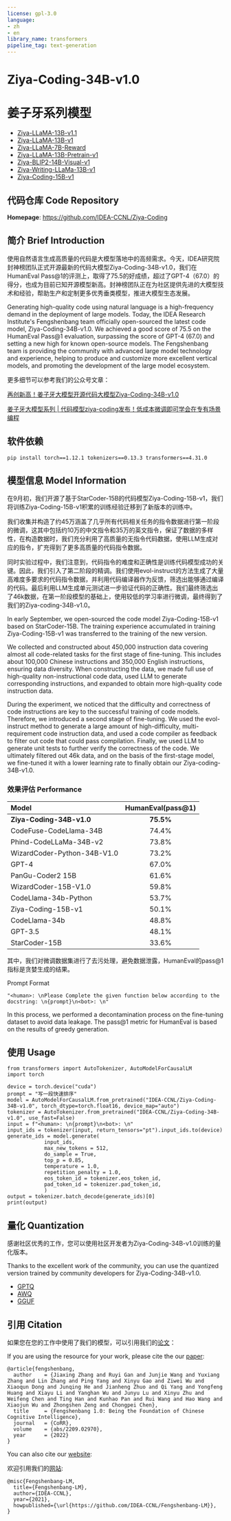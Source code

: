 ```yaml
---
license: gpl-3.0
language:
- zh
- en
library_name: transformers
pipeline_tag: text-generation
---
```


# Ziya-Coding-34B-v1.0


# 姜子牙系列模型

- [Ziya-LLaMA-13B-v1.1](https://huggingface.co/IDEA-CCNL/Ziya-LLaMA-13B-v1.1)
- [Ziya-LLaMA-13B-v1](https://huggingface.co/IDEA-CCNL/Ziya-LLaMA-13B-v1)
- [Ziya-LLaMA-7B-Reward](https://huggingface.co/IDEA-CCNL/Ziya-LLaMA-7B-Reward)
- [Ziya-LLaMA-13B-Pretrain-v1](https://huggingface.co/IDEA-CCNL/Ziya-LLaMA-13B-Pretrain-v1)
- [Ziya-BLIP2-14B-Visual-v1](https://huggingface.co/IDEA-CCNL/Ziya-BLIP2-14B-Visual-v1)
- [Ziya-Writing-LLaMa-13B-v1](https://huggingface.co/IDEA-CCNL/Ziya-Writing-LLaMa-13B-v1)
- [Ziya-Coding-15B-v1](https://huggingface.co/IDEA-CCNL/Ziya-Coding-15B-v1)

## 代码仓库 Code Repository

**Homepage**: https://github.com/IDEA-CCNL/Ziya-Coding

## 简介 Brief Introduction

使用自然语言生成高质量的代码是大模型落地中的高频需求。今天，IDEA研究院封神榜团队正式开源最新的代码大模型Ziya-Coding-34B-v1.0，我们在HumanEval Pass@1的评测上，取得了75.5的好成绩，超过了GPT-4（67.0）的得分，也成为目前已知开源模型新高。封神榜团队正在为社区提供先进的大模型技术和经验，帮助生产和定制更多优秀垂类模型，推进大模型生态发展。


Generating high-quality code using natural language is a high-frequency demand in the deployment of large models. Today, the IDEA Research Institute's Fengshenbang team officially open-sourced the latest code model, Ziya-Coding-34B-v1.0. We achieved a good score of 75.5 on the HumanEval Pass@1 evaluation, surpassing the score of GPT-4 (67.0) and setting a new high for known open-source models. The Fengshenbang team is providing the community with advanced large model technology and experience, helping to produce and customize more excellent vertical models, and promoting the development of the large model ecosystem.


更多细节可以参考我们的公众号文章：

[再创新高！姜子牙大模型开源代码大模型Ziya-Coding-34B-v1.0](https://mp.weixin.qq.com/s/Op4Wkiu2J9jwFr_Zj0YSZg)

[姜子牙大模型系列 | 代码模型ziya-coding发布！低成本微调即可学会在专有场景编程](https://mp.weixin.qq.com/s/tWaRF1wL3HM87ZDEawd2UA)

## 软件依赖
```
pip install torch==1.12.1 tokenizers==0.13.3 transformers==4.31.0
```

## 模型信息 Model Information

在9月初，我们开源了基于StarCoder-15B的代码模型Ziya-Coding-15B-v1，我们将训练Ziya-Coding-15B-v1积累的训练经验迁移到了新版本的训练中。

我们收集并构造了约45万涵盖了几乎所有代码相关任务的指令数据进行第一阶段的微调，这其中包括约10万的中文指令和35万的英文指令，保证了数据的多样性，在构造数据时，我们充分利用了高质量的无指令代码数据，使用LLM生成对应的指令，扩充得到了更多高质量的代码指令数据。

同时实验过程中，我们注意到，代码指令的难度和正确性是训练代码模型成功的关键。因此，我们引入了第二阶段的精调。我们使用evol-instruct的方法生成了大量高难度多要求的代码指令数据，并利用代码编译器作为反馈，筛选出能够通过编译的代码。最后利用LLM生成单元测试进一步验证代码的正确性。我们最终筛选出了46k数据，在第一阶段模型的基础上，使用较低的学习率进行微调，最终得到了我们的Ziya-coding-34B-v1.0。



In early September, we open-sourced the code model Ziya-Coding-15B-v1 based on StarCoder-15B. The training experience accumulated in training Ziya-Coding-15B-v1 was transferred to the training of the new version.


We collected and constructed about 450,000 instruction data covering almost all code-related tasks for the first stage of fine-tuning. This includes about 100,000 Chinese instructions and 350,000 English instructions, ensuring data diversity. When constructing the data, we made full use of high-quality non-instructional code data, used LLM to generate corresponding instructions, and expanded to obtain more high-quality code instruction data.

During the experiment, we noticed that the difficulty and correctness of code instructions are key to the successful training of code models. Therefore, we introduced a second stage of fine-tuning. We used the evol-instruct method to generate a large amount of high-difficulty, multi-requirement code instruction data, and used a code compiler as feedback to filter out code that could pass compilation. Finally, we used LLM to generate unit tests to further verify the correctness of the code. We ultimately filtered out 46k data, and on the basis of the first-stage model, we fine-tuned it with a lower learning rate to finally obtain our Ziya-coding-34B-v1.0.

### 效果评估 Performance

| Model                       | HumanEval(pass@1) | 
|:----------------------------|:-----------------:|
| **Ziya-Coding-34B-v1.0**  |     **75.5%**      |
| CodeFuse-CodeLlama-34B  |     74.4%     |
| Phind-CodeLLaMa-34B-v2 |       73.8%       | 
| WizardCoder-Python-34B-V1.0 |       73.2%       |
| GPT-4            |       67.0%       |
| PanGu-Coder2 15B            |       61.6%       |
| WizardCoder-15B-V1.0                   |       59.8%       |
| CodeLlama-34b-Python        |       53.7%       |
| Ziya-Coding-15B-v1                   |       50.1%       | 
| CodeLlama-34b               |       48.8%       |
| GPT-3.5          |       48.1%       |
| StarCoder-15B               |       33.6%       |


其中，我们对微调数据集进行了去污处理，避免数据泄露，HumanEval的pass@1指标是贪婪生成的结果。

Prompt Format
```python3
"<human>: \nPlease Complete the given function below according to the docstring: \n{prompt}\n<bot>: \n"
```
In this process, we performed a decontamination process on the fine-tuning dataset to avoid data leakage. The pass@1 metric for HumanEval is based on the results of greedy generation.

## <span id="jump"> 使用 Usage </span>
```python3
from transformers import AutoTokenizer, AutoModelForCausalLM
import torch

device = torch.device("cuda")
prompt = "写一段快速排序"
model = AutoModelForCausalLM.from_pretrained("IDEA-CCNL/Ziya-Coding-34B-v1.0", torch_dtype=torch.float16, device_map="auto")
tokenizer = AutoTokenizer.from_pretrained("IDEA-CCNL/Ziya-Coding-34B-v1.0", use_fast=False)
input = f"<human>: \n{prompt}\n<bot>: \n"
input_ids = tokenizer(input, return_tensors="pt").input_ids.to(device)
generate_ids = model.generate(
            input_ids,
            max_new_tokens = 512, 
            do_sample = True, 
            top_p = 0.85, 
            temperature = 1.0,
            repetition_penalty = 1.0,
            eos_token_id = tokenizer.eos_token_id,
            pad_token_id = tokenizer.pad_token_id,
            )
output = tokenizer.batch_decode(generate_ids)[0]
print(output)
```

## 量化 Quantization

感谢社区优秀的工作，您可以使用社区开发者为Ziya-Coding-34B-v1.0训练的量化版本。

Thanks to the excellent work of the community, you can use the quantized version trained by community developers for Ziya-Coding-34B-v1.0.

- [GPTQ](https://huggingface.co/TheBloke/Ziya-Coding-34B-v1.0-GPTQ)
- [AWQ](https://huggingface.co/TheBloke/Ziya-Coding-34B-v1.0-AWQ)
- [GGUF](https://huggingface.co/TheBloke/Ziya-Coding-34B-v1.0-GGUF)

## 引用 Citation

如果您在您的工作中使用了我们的模型，可以引用我们的[论文](https://arxiv.org/abs/2210.08590)：

If you are using the resource for your work, please cite the our [paper](https://arxiv.org/abs/2210.08590):

```text
@article{fengshenbang,
  author    = {Jiaxing Zhang and Ruyi Gan and Junjie Wang and Yuxiang Zhang and Lin Zhang and Ping Yang and Xinyu Gao and Ziwei Wu and Xiaoqun Dong and Junqing He and Jianheng Zhuo and Qi Yang and Yongfeng Huang and Xiayu Li and Yanghan Wu and Junyu Lu and Xinyu Zhu and Weifeng Chen and Ting Han and Kunhao Pan and Rui Wang and Hao Wang and Xiaojun Wu and Zhongshen Zeng and Chongpei Chen},
  title     = {Fengshenbang 1.0: Being the Foundation of Chinese Cognitive Intelligence},
  journal   = {CoRR},
  volume    = {abs/2209.02970},
  year      = {2022}
}
```

You can also cite our [website](https://github.com/IDEA-CCNL/Fengshenbang-LM/):

欢迎引用我们的[网站](https://github.com/IDEA-CCNL/Fengshenbang-LM/):
```text
@misc{Fengshenbang-LM,
  title={Fengshenbang-LM},
  author={IDEA-CCNL},
  year={2021},
  howpublished={\url{https://github.com/IDEA-CCNL/Fengshenbang-LM}},
}
```